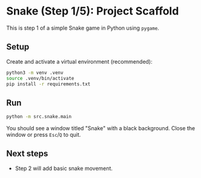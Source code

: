 # Snake (Step 1/5): Project Scaffold

This is step 1 of a simple Snake game in Python using `pygame`.

## Setup

Create and activate a virtual environment (recommended):

```zsh
python3 -m venv .venv
source .venv/bin/activate
pip install -r requirements.txt
```

## Run

```zsh
python -m src.snake.main
```

You should see a window titled "Snake" with a black background. Close the window or press `Esc`/`Q` to quit.

## Next steps

- Step 2 will add basic snake movement.
